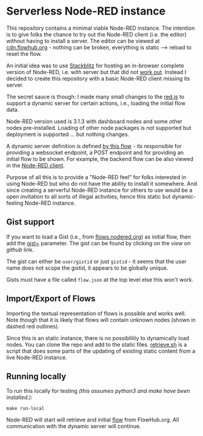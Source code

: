# Serverless Node-RED instance

This repository contains a minimal viable Node-RED instance. The intention is to give folks the chance to try out the Node-RED client (i.e. the editor) without having to install a server. The editor can be viewed at [cdn.flowhub.org](https://cdn.flowhub.org) - nothing can be broken, everything is static --> reload to reset the flow.

An initial idea was to use [Stackblitz](https://stackblitz.com/edit/node-djgejy?file=index.js&initialPath=/?fhid=aaab9308f8fbb2c5) for hosting an in-browser complete version of Node-RED, i.e. with server but that did not [work out](https://discourse.nodered.org/t/in-browser-node-red-a-follow-up-using-stackblitz/83639). Instead I decided to create this repository with a basic Node-RED client missing its server.

The secret sauce is though: I made many small changes to the [red.js](red/red.cdn.js) to support a dynamic server for certain actions, i.e., loading the initial flow data.

Node-RED version used is 3.1.3 with dashboard nodes and some other nodes pre-installed. Loading of other node packages is not supported but deployment is supported ... but nothing changes.

A dynamic server definition is defined [by this flow](https://flowhub.org/f/15cc9fb0e94d56cd) - its responsible for providing a websocket endpoint, a POST endpoint and for providing an initial flow to be shown. For example, the backend flow can be also viewed in the [Node-RED client](https://cdn.flowhub.org/?fhid=15cc9fb0e94d56cd).

Purpose of all this is to provide a "Node-RED feel" for folks interested in using Node-RED but who do not have the ability to install it somewhere. And since creating a serverful Node-RED instance for others to use would be a open invitation to all sorts of illegal activities, hence this static but dynamic-feeling Node-RED instance.

## Gist support

If you want to load a Gist (i.e., from [flows.nodered.org](https://flows.nodered.org/search?type=flow)) as initial flow, then add the [gist=](https://cdn.flowhub.org/?t=0&gist=joepavitt/ec39fe4e3187a7c41153488d4e0abbf3) parameter. The gist can be found by clicking on the *view on github* link.

The gist can either be `user/gistid` or just `gistid` - it seems that the user name does not scope the gistid, it appears to be globally unique.

Gists must have a file called `flow.json` at the top level else this won't work.

## Import/Export of Flows

Importing the textual representation of flows is possible and works well. Note though that it is likely that flows will contain unknown nodes (shown in dashed red outlines).

Since this is an static instance, there is no possiblility to dynamically load nodes. You can clone the repo and add to the static files. [retrieve.sh](retrieve.sh) is a script that does some parts of the updating of existing static content from a live Node-RED instance.

## Running locally

To run this locally for testing *(this assumes python3 and make have been installed.)*:

```
make run-local
```

Node-RED will start will retrieve and initial [flow](https://flowhub.org/f/67a6db53dc49ae4c) from FlowHub.org. All communication with the dynamic server will continue.

